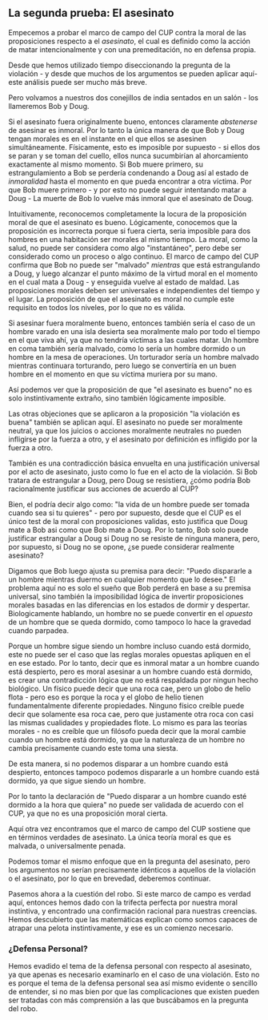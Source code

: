 ## La segunda prueba: El asesinato

Empecemos a probar el marco de campo del CUP contra la moral de las proposiciones respecto a el *asesinato*, el cual es definido como la acción de matar intencionalmente y con una premeditación, no en defensa propia.

Desde que hemos utilizado tiempo diseccionando la pregunta de la violación - y desde que muchos de los argumentos se pueden aplicar aquí- este análisis puede ser mucho más breve.

Pero volvamos a nuestros dos conejillos de india sentados en un salón - los llameremos Bob y Doug.

Si el asesinato fuera originalmente bueno, entonces claramente *abstenerse* de asesinar es inmoral. Por lo tanto la única manera de que Bob y Doug tengan morales es en el instante en el que ellos se asesinen simultáneamente. Físicamente, esto es imposible por supuesto - si ellos dos se paran y se toman del cuello, ellos nunca sucumbirían al ahorcamiento exactamente al mismo momento. Si Bob muere primero, su estrangulamiento a Bob se perdería condenando a Doug así al estado de *inmoralidad* hasta el momento en que pueda encontrar a otra víctima. Por que Bob muere primero - y por esto no puede seguir intentando matar a Doug - La muerte de Bob lo vuelve más inmoral que el asesinato de Doug.

Intuitivamente, reconocemos completamente la locura de la proposición moral de que el asesinato es bueno. Lógicamente, conocemos que la proposición es incorrecta porque si fuera cierta, seria imposible para dos hombres en una habitación ser morales al mismo tiempo. La moral, como la salud, no puede ser considera como algo "instantáneo", pero debe ser considerado como un proceso o algo continuo. El marco de campo del CUP confirma que Bob no puede ser "malvado" *mientras* que está estrangulando a Doug, y luego alcanzar el punto máximo de la virtud moral en el momento en el cual mata a Doug - y enseguida vuelve al estado de maldad. Las proposiciones morales deben ser universales e independientes del tiempo y el lugar. La proposición de que el asesinato es moral no cumple este requisito en todos los niveles, por lo que no es válida.

Si asesinar fuera moralmente bueno, entonces también sería el caso de un hombre varado en una isla desierta sea moralmente malo por todo el tiempo en el que viva ahí, ya que no tendría víctimas a las cuales matar. Un hombre en coma también sería malvado, como lo sería un hombre dormido o un hombre en la mesa de operaciones. Un torturador sería un hombre malvado mientras continuara torturando, pero luego se convertiría en un buen hombre en el momento en que su víctima muriera por su mano.

Así podemos ver que la proposición de que "el asesinato es bueno" no es solo instintivamente extraño, sino también lógicamente imposible.

Las otras objeciones que se aplicaron a la proposición "la violación es buena" también se aplican aquí. El asesinato no puede ser moralmente neutral, ya que los juicios o acciones moralmente neutrales no pueden infligirse por la fuerza a otro, y el asesinato por definición es infligido por la fuerza a otro.

También es una contradicción básica envuelta en una justificación universal por el acto de asesinato, justo como lo fue en el acto de la violación. Si Bob tratara de estrangular a Doug, pero Doug se resistiera, ¿cómo podría Bob racionalmente justificar sus acciones de acuerdo al CUP?

Bien, el podría decir algo como: "la vida de un hombre puede ser tomada cuando sea si tu quieres" - pero por supuesto, desde que el CUP es el único test de la moral con proposiciones validas, esto justifica que Doug mate a Bob asi como que Bob mate a Doug. Por lo tanto, Bob solo puede justificar estrangular a Doug si Doug no se resiste de ninguna manera, pero, por supuesto, si Doug no se opone, ¿se puede considerar realmente asesinato?

Digamos que Bob luego ajusta su premisa para decir: "Puedo dispararle a un hombre mientras duermo en cualquier momento que lo desee." El problema aquí no es solo el sueño que Bob perderá en base a su premisa universal, sino también la imposibilidad lógica de invertir proposiciones morales basadas en las diferencias en los estados de dormir y despertar. Biologicamente hablando, un hombre no se puede convertir en el *opuesto* de un hombre que se queda dormido, como tampoco lo hace la gravedad cuando parpadea.

Porque un hombre sigue siendo un hombre incluso cuando está dormido, este no puede ser el caso que las reglas morales opuestas apliquen en el en ese estado. Por lo tanto, decir que es inmoral matar a un hombre cuando está despierto, pero es moral asesinar a un hombre cuando está dormido, es crear una contradicción lógica que no está respaldada por ningun hecho biológico. Un físico puede decir que una roca cae, pero un globo de helio flota - pero eso es porque la roca y el globo de helio tienen fundamentalmente diferente propiedades. Ninguno físico creíble puede decir que solamente esa roca cae, pero que justamente otra roca con casi las mismas cualidades y propiedades flote. Lo mismo es para las teorías morales - no es creíble que un filósofo pueda decir que la moral cambie cuando un hombre está dormido, ya que la naturaleza de un hombre no cambia precisamente cuando este toma una siesta.

De esta manera, si no podemos disparar a un hombre cuando está despierto, entonces tampoco podemos dispararle a un hombre cuando está dormido, ya que sigue siendo un hombre.

Por lo tanto la declaración de "Puedo disparar a un hombre cuando esté dormido a la hora que quiera" no puede ser validada de acuerdo con el CUP, ya que no es una proposición moral cierta.

Aquí otra vez encontramos que el marco de campo del CUP sostiene que en términos verdades de asesinato. La única teoría moral es que es malvada, o universalmente penada.

Podemos tomar el mismo enfoque que en la pregunta del asesinato, pero los argumentos no serían precisamente idénticos a aquellos de la violación o el asesinato, por lo que en brevedad, deberemos continuar.

Pasemos ahora a la cuestión del robo. Si este marco de campo es verdad aquí, entonces hemos dado con la trifecta perfecta por nuestra moral instintiva, y encontrado una confirmación racional para nuestras creencias. Hemos descubierto que las matemáticas explican como somos capaces de atrapar una pelota instintivamente, y ese es un comienzo necesario.

### ¿Defensa Personal?

Hemos evadido el tema de la defensa personal con respecto al asesinato, ya que apenas es necesario examinarlo en el caso de una violación. Esto no es porque el tema de la defensa personal sea así mismo evidente o sencillo de entender, si no mas bien por que las complicaciones que existen pueden ser tratadas con más comprensión a las que buscábamos en la pregunta del robo.